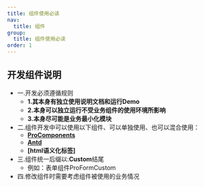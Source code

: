 ```yaml
---
title: 组件使用必读
nav:
  title: 组件
group:
  title: 组件使用必读
order: 1
---
```



## 开发组件说明

-  一.开发必须遵循规则 
    - **1.其本身有独立使用说明文档和运行Demo** 
    - **2.本身可以独立运行不受业务组件的使用环境所影响** 
    - **3.本身尽可能是业务最小化模块**
 -  二.组件开发中可以使用以下组件、可以单独使用、也可以混合使用：
    - **[ProComponents](https://procomponents.ant.design/components/form)**
    - **[Antd](https://ant.design/components/overview-cn/)**
    - **[html语义化标签]**
 -  三.组件统一后缀以:**Custom**结尾   
    - 例如：表单组件ProFormCustom
 -  四.修改组件时需要考虑组件被使用的业务情况

